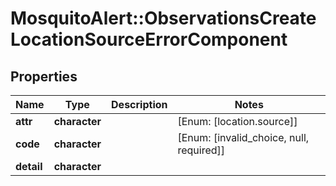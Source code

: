 # MosquitoAlert::ObservationsCreateLocationSourceErrorComponent


## Properties
Name | Type | Description | Notes
------------ | ------------- | ------------- | -------------
**attr** | **character** |  | [Enum: [location.source]] 
**code** | **character** |  | [Enum: [invalid_choice, null, required]] 
**detail** | **character** |  | 


